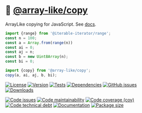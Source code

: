:barber: [@array-like/copy](https://array-like.github.io/copy)
==

ArrayLike copying for JavaScript.
See [docs](https://array-like.github.io/copy/index.html).

```js
import {range} from '@iterable-iterator/range';
const n = 100;
const a = Array.from(range(n))
const ai = 0;
const aj = n;
const b = new Uint8Array(n);
const bi = 0;

import {copy} from '@array-like/copy';
copy(a, ai, aj, b, bi);
```

[![License](https://img.shields.io/github/license/array-like/copy.svg)](https://raw.githubusercontent.com/array-like/copy/main/LICENSE)
[![Version](https://img.shields.io/npm/v/@array-like/copy.svg)](https://www.npmjs.org/package/@array-like/copy)
[![Tests](https://img.shields.io/github/workflow/status/array-like/copy/ci:test?event=push&label=tests)](https://github.com/array-like/copy/actions/workflows/ci:test.yml?query=branch:main)
[![Dependencies](https://img.shields.io/librariesio/github/array-like/copy.svg)](https://github.com/array-like/copy/network/dependencies)
[![GitHub issues](https://img.shields.io/github/issues/array-like/copy.svg)](https://github.com/array-like/copy/issues)
[![Downloads](https://img.shields.io/npm/dm/@array-like/copy.svg)](https://www.npmjs.org/package/@array-like/copy)

[![Code issues](https://img.shields.io/codeclimate/issues/array-like/copy.svg)](https://codeclimate.com/github/array-like/copy/issues)
[![Code maintainability](https://img.shields.io/codeclimate/maintainability/array-like/copy.svg)](https://codeclimate.com/github/array-like/copy/trends/churn)
[![Code coverage (cov)](https://img.shields.io/codecov/c/gh/array-like/copy/main.svg)](https://codecov.io/gh/array-like/copy)
[![Code technical debt](https://img.shields.io/codeclimate/tech-debt/array-like/copy.svg)](https://codeclimate.com/github/array-like/copy/trends/technical_debt)
[![Documentation](https://array-like.github.io/copy/badge.svg)](https://array-like.github.io/copy/source.html)
[![Package size](https://img.shields.io/bundlephobia/minzip/@array-like/copy)](https://bundlephobia.com/result?p=@array-like/copy)
